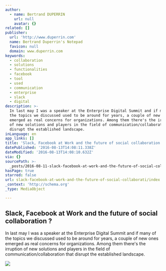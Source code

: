 ```yaml
---
author:
  - name: Bertrand DUPERRIN
    url: null
    avatar: {}
related: []
publisher:
  url: 'http://www.duperrin.com'
  name: Bertrand Duperrin's Notepad
  favicon: null
  domain: www.duperrin.com
keywords:
  - collaboration
  - solutions
  - functionalities
  - facebook
  - tool
  - used
  - communication
  - enterprise
  - slack
  - digital
description: >-
  In last may I was a speaker at the Enterprise Digital Summit and if many of
  the topics we discussed used to be around for years, a couple of new ones
  emerged as real concerns for organizations. Among them there's the irruption
  of new solutions and players in the field of communication/collaboration that
  disrupt the established landscape.
inLanguage: en
app_links: []
title: 'Slack, Facebook at Work and the future of social collaboration ?'
datePublished: '2016-08-13T14:08:11.338Z'
dateModified: '2016-08-13T14:08:10.632Z'
via: {}
sourcePath: >-
  _posts/2016-08-11-slack-facebook-at-work-and-the-future-of-social-collaborati.md
hasPage: true
starred: false
url: slack-facebook-at-work-and-the-future-of-social-collaborati/index.html
_context: 'http://schema.org'
_type: MediaObject

---
```

<article style=""><h1>Slack, Facebook at Work and the future of social collaboration ?</h1><p>In last may I was a speaker at the Enterprise Digital Summit and if many of the topics we discussed used to be around for years, a couple of new ones emerged as real concerns for organizations. Among them there's the irruption of new solutions and players in the field of communication/collaboration that disrupt the established landscape.</p><img src="http://i2.wp.com/www.duperrin.com/english/wp-content/uploads/2016/06/shutterstock_415895407.jpg?fit=1000%2C764" /></article>